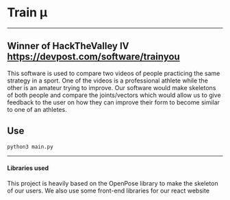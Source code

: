 # Train μ
--------
Winner of HackTheValley IV
https://devpost.com/software/trainyou
--------
This software is used to compare two videos of people practicing the same strategy in a sport. One of the videos is a professional athlete while the other is an amateur trying to improve.
Our software would make skeletons of both people and compare the joints/vectors which would allow us to give feedback to the user on how they can improve their form to become similar to one of an athletes.

## Use
```
python3 main.py
```
-------

#### Libraries used
This project is heavily based on the OpenPose library to make the skeleton of our users. We also use some front-end libraries for our react website

